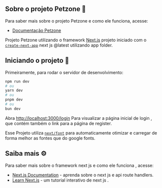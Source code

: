 ## Sobre o projeto Petzone 🦴


Para saber mais sobre o projeto Petzone e como ele funciona, acesse:

- [Documentação Petzone](https://drive.google.com/file/d/1mI4aS3CTFxnIRPW1VqJinX0Rlqtu1kRa/view)

Projeto Petzone utilizando o framework  [Next.js](https://nextjs.org/) projeto iniciado com o  [`create-next-app`](https://github.com/vercel/next.js/tree/canary/packages/create-next-app) next js @latest 
utilizando app folder.


## Iniciando o projeto 🚀

Primeiramente, para rodar o servidor de desenvolvimento:

```bash
npm run dev
# ou
yarn dev
# ou
pnpm dev
# ou
bun dev
```

Abra [http://localhost:3000/login](http://localhost:3000/logim) Para visualizar a página inicial de login , que contém também o link para a página de register.


Esse Projeto utiliza [`next/font`](https://nextjs.org/docs/basic-features/font-optimization) para automaticamente otimizar e carregar de forma melhor as fontes que do google fonts.

## Saiba mais ⚙️


Para saber mais sobre o framework next js e como ele funciona , acesse:

- [Next.js Documentation](https://nextjs.org/docs) - aprenda sobre o next js e api route handlers.
- [Learn Next.js](https://nextjs.org/learn) - um tutorial interativo de next js .




